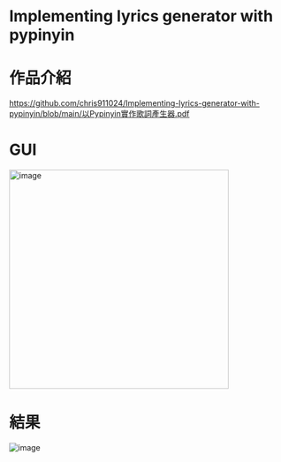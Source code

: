#  Implementing lyrics generator with pypinyin
# 作品介紹
https://github.com/chris911024/Implementing-lyrics-generator-with-pypinyin/blob/main/以Pypinyin實作歌詞產生器.pdf
# GUI
<img width="397" alt="image" src="https://github.com/chris911024/Implementing-lyrics-generator-with-pypinyin/assets/67829896/eaedd575-7cc6-44ea-8909-cbc52b916e39">

# 結果
![image](https://github.com/chris911024/Implementing-lyrics-generator-with-pypinyin/assets/67829896/b98c8f56-24cd-4680-bd67-2b362a779c88)



